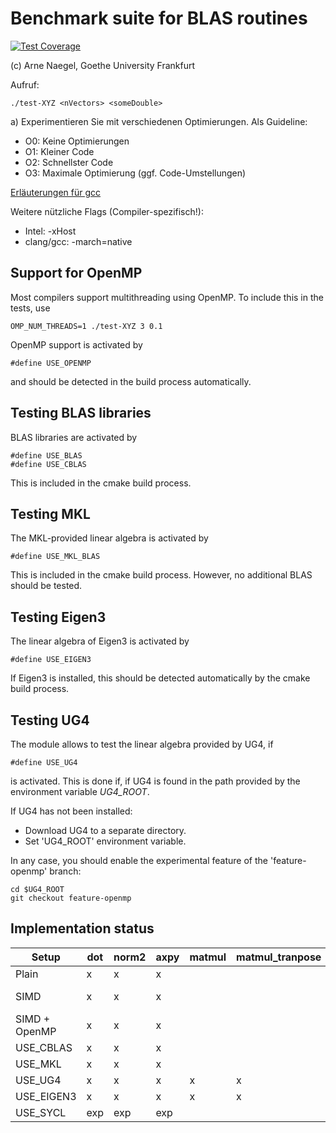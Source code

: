 # Benchmark suite for BLAS routines

[![Test Coverage](https://api.codeclimate.com/v1/badges/4574f8cee11c1e3a82aa/test_coverage)](https://codeclimate.com/github/anaegel/benchmark-matvec/test_coverage)

(c) Arne Naegel, Goethe University Frankfurt 

Aufruf:

```
./test-XYZ <nVectors> <someDouble>
```

 
a) Experimentieren Sie mit verschiedenen Optimierungen. Als Guideline:
- O0: Keine Optimierungen
- O1: Kleiner Code
- O2: Schnellster Code
- O3: Maximale Optimierung (ggf. Code-Umstellungen)

[Erläuterungen für gcc](https://gcc.gnu.org/onlinedocs/gcc/Optimize-Options.html) 

Weitere nützliche Flags (Compiler-spezifisch!): 
- Intel: -xHost
- clang/gcc: -march=native



## Support for OpenMP

Most compilers support multithreading using OpenMP. To include this in the tests, use 

```
OMP_NUM_THREADS=1 ./test-XYZ 3 0.1
```

OpenMP support is activated by 
```
#define USE_OPENMP
```
and should be detected in the build process automatically.

##  Testing BLAS libraries
BLAS libraries are activated by 
```
#define USE_BLAS
#define USE_CBLAS
```
This is included in the cmake build process. 

##  Testing MKL
The MKL-provided linear algebra is activated by 
```
#define USE_MKL_BLAS
```
This is included in the cmake build process. However, no additional BLAS should be tested.

##  Testing Eigen3
The linear algebra of Eigen3 is activated by
```
#define USE_EIGEN3
```
If Eigen3 is installed, this should be detected automatically by the cmake build process.

##  Testing UG4
The module allows to test the linear algebra provided by UG4, if 
```
#define USE_UG4
```
is activated. This is done if, if UG4 is found in the path provided by the environment variable *UG4_ROOT*. 


If UG4 has not been installed:
* Download UG4 to a separate directory.
* Set 'UG4_ROOT' environment variable.

In any case, you should enable the experimental feature of the 'feature-openmp' branch:
```
cd $UG4_ROOT
git checkout feature-openmp
```
  
##  Implementation status

| Setup         | dot | norm2 | axpy | matmul | matmul_tranpose | Requirements   |
|---------------|-----|-------|------|--------|-----------------|----------------|
| Plain         | x   | x     | x    |        |                 |                |
| SIMD          | x   | x     | x    |        |                 | OpenMP compiler|
| SIMD + OpenMP | x   | x     | x    |        |                 | OpenMP compiler|
| USE_CBLAS     | x   | x     | x    |        |                 |                |
| USE_MKL       | x   | x     | x    |        |                 |                |
| USE_UG4       | x   | x     | x    | x      | x               | UG4            |
| USE_EIGEN3    | x   | x     | x    | x      | x               | Eigen3         |
| USE_SYCL      | exp | exp   | exp  |        |                 |                |
